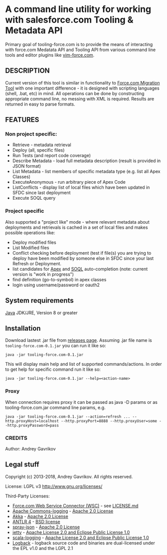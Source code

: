 # A command line utility for working with salesforce.com Tooling & Metadata API

Primary goal of tooling-force.com is to provide the means of interacting with
force.com Medatata API and Tooling API from various command line tools and editor plugins like [vim-force.com](https://github.com/neowit/vim-force.com).


## DESCRIPTION                                             

Current version of this tool is similar in functionality to [Force.com Migration Tool](http://wiki.developerforce.com/page/Force.com_Migration_Tool) with one important difference - it is designed with scripting languages (shell, .bat, etc) in mind. All operations can be done by constructing appropriate command line, no messing with XML is required. Results are returned in easy to parse formats.

## FEATURES

### Non project specific:  

- Retrieve - metadata retrieval
- Deploy (all, specific files)
- Run Tests (and report code coverage)
- Describe Metadata - load full metadata description (result is provided in JSON format)
- List Metadata - list members of specific metadata type (e.g. list all Apex Classes)
- ExecuteAnonymous - run arbitrary piece of Apex Code
- ListConflicts - display list of local files which have been updated in SFDC since last deployment
- Execute SOQL query

### Project specific  
Also supported a "project like" mode - where relevant metadata about deployments and retrievals is cached in a set of local files and makes possible operations like:

- Deploy modified files
- List Modified files
- Conflict checking before deployment (test if file(s) you are trying to deploy have been modified by someone else in SFDC since your last Refresh or Deployment.
- list candidates for [Apex](http://youtu.be/u-6JQNuWRdE) and [SOQL](http://youtu.be/rzqgXV3Gx0s) auto-completion (note: current version is "work in progress")
- find definition (go-to-symbol) in apex classes  
- login using username/password or oauth2  


## System requirements

[Java](http://java.com/download) JDK/JRE, Version 8 or greater

## Installation

Download lastest .jar file from [releases page](https://github.com/neowit/tooling-force.com/releases).
Assuming .jar file name is `tooling-force.com-0.1.jar` you can run it like so: 

    java -jar tooling-force.com-0.1.jar
    
This will display main help and list of supported commands/actions. In order to get help for specific command run it like so:  

    java -jar tooling-force.com-0.1.jar --help=<action-name>


### Proxy
When connection requires proxy it can be passed as java -D params or as tooling-force.com.jar command line params, e.g. 
 
	java -jar tooling-force.com-0.1.jar --action=refresh ... --http.proxyHost=localhost --http.proxyPort=8888 --http.proxyUser=some --http.proxyPassword=pass


### CREDITS                                                     

Author: Andrey Gavrikov 

## Legal stuff

Copyright (c) 2013-2018, Andrey Gavrikov. All rights reserved.

License: LGPL v3 <http://www.gnu.org/licenses/>

Third-Party Licenses:  
* [Force.com Web Service Connector (WSC)](https://github.com/forcedotcom/wsc) - see [LICENSE.md](https://github.com/forcedotcom/wsc/blob/master/LICENSE.md)  
* [Apache Commons-logging](http://commons.apache.org/proper/commons-logging/) - [Apache 2.0 License](http://www.apache.org/licenses/)  
* [Akka](http://akka.io/) - [Apache 2.0 License](http://www.apache.org/licenses/)  
* [ANTLR 4](http://www.antlr.org/) - [BSD license](http://www.antlr.org/license.html)  
* [spray-json](https://github.com/spray/spray-json) - [Apache 2.0 License](http://www.apache.org/licenses/)  
* [jetty](https://www.eclipse.org/jetty/) - [Apache License 2.0 and Eclipse Public License 1.0](https://www.eclipse.org/jetty/licenses.html)  
* [scala-logging](https://github.com/lightbend/scala-logging) - [Apache License 2.0 and Eclipse Public License 1.0](https://www.eclipse.org/jetty/licenses.html)  
* [Logback](https://logback.qos.ch/license.html) - logback source code and binaries are dual-licensed under the EPL v1.0 and the LGPL 2.1  

